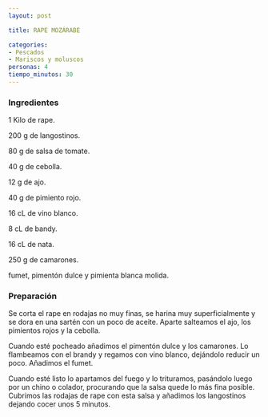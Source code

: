 ```yaml
---
layout: post

title: RAPE MOZÁRABE

categories:
- Pescados
- Mariscos y moluscos
personas: 4 
tiempo_minutos: 30 
---
```

<h3>Ingredientes</h3>
1 Kilo de rape.

200 g de langostinos.

80 g de salsa de tomate.

40 g de cebolla.

12 g de ajo.

40 g de pimiento rojo.

16 cL de vino blanco.

8 cL de bandy.

16 cL de nata.

250 g de camarones.

fumet, pimentón dulce y pimienta blanca molida.

<h3>Preparación</h3>
Se corta el rape en rodajas no muy finas, se harina muy superficialmente y se dora en una sartén con un poco de aceite. Aparte salteamos el ajo, los pimientos rojos y la cebolla.

Cuando esté pocheado añadimos el pimentón dulce y los camarones. Lo flambeamos con el brandy y regamos con vino blanco, dejándolo reducir un poco. Añadimos el fumet.

Cuando esté listo lo apartamos del fuego y lo trituramos, pasándolo luego por un chino o colador, procurando que la salsa quede lo más fina posible. Cubrimos las rodajas de rape con esta salsa y añadimos los langostinos dejando cocer unos 5 minutos.